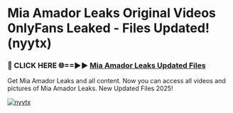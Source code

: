 # Mia Amador Leaks Original Videos 0nlyFans Leaked - Files Updated! (nyytx)

<h3>🔴 CLICK HERE 🌐==►► <a href="https://tinyurl.com/2jnfzry5" rel="nofollow">Mia Amador Leaks Updated Files</a></h3>

Get Mia Amador Leaks and all content. Now you can access all videos and pictures of Mia Amador Leaks. New Updated Files 2025!

[![nyytx](https://i.imgur.com/GyGTBgg.gif)](https://tinyurl.com/2jnfzry5)
